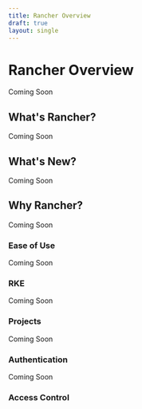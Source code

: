 ```yaml
---
title: Rancher Overview
draft: true
layout: single
---
```


# Rancher Overview

Coming Soon

## What's Rancher?

Coming Soon

## What's New?

Coming Soon

## Why Rancher?

Coming Soon

### Ease of Use

Coming Soon

### RKE

Coming Soon

### Projects

Coming Soon

### Authentication

Coming Soon

### Access Control

